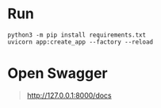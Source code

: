 # Run

```shell
python3 -m pip install requirements.txt
uvicorn app:create_app --factory --reload
```

# Open Swagger

> http://127.0.0.1:8000/docs